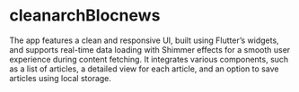 # cleanarchBlocnews
The app features a clean and responsive UI, built using Flutter’s widgets, and supports real-time data loading with Shimmer effects for a smooth user experience during content fetching. It integrates various components, such as a list of articles, a detailed view for each article, and an option to save articles using local storage.
